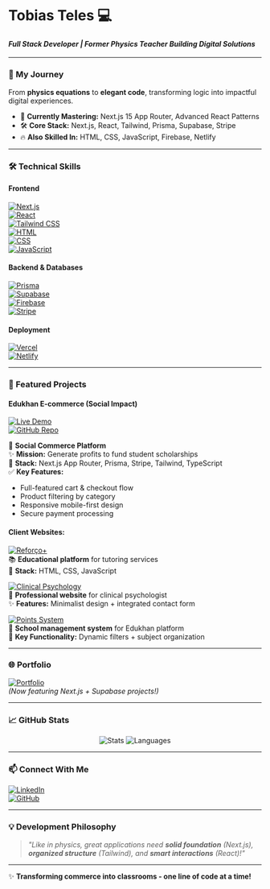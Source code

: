 # Tobias Teles 💻  
#### *Full Stack Developer | Former Physics Teacher Building Digital Solutions*  

---  

### 🚀 My Journey  
From **physics equations** to **elegant code**, transforming logic into impactful digital experiences.  
- 🌱 **Currently Mastering:** Next.js 15 App Router, Advanced React Patterns
- 🛠 **Core Stack:** Next.js, React, Tailwind, Prisma, Supabase, Stripe
- 🔥 **Also Skilled In:** HTML, CSS, JavaScript, Firebase, Netlify

---  

### 🛠 Technical Skills  
#### Frontend  
[![Next.js](https://img.shields.io/badge/Next.js-000000?style=flat-square&logo=nextdotjs&logoColor=white)](https://nextjs.org/)  
[![React](https://img.shields.io/badge/React-61DAFB?style=flat-square&logo=react&logoColor=black)](https://reactjs.org/)  
[![Tailwind CSS](https://img.shields.io/badge/Tailwind_CSS-06B6D4?style=flat-square&logo=tailwindcss&logoColor=white)](https://tailwindcss.com/)  
[![HTML](https://img.shields.io/badge/HTML5-E34F26?style=flat-square&logo=html5&logoColor=white)](https://developer.mozilla.org/en-US/docs/Web/HTML)  
[![CSS](https://img.shields.io/badge/CSS3-1572B6?style=flat-square&logo=css3&logoColor=white)](https://developer.mozilla.org/en-US/docs/Web/CSS)  
[![JavaScript](https://img.shields.io/badge/JavaScript-F7DF1E?style=flat-square&logo=javascript&logoColor=black)](https://developer.mozilla.org/en-US/docs/Web/JavaScript)  

#### Backend & Databases  
[![Prisma](https://img.shields.io/badge/Prisma-2D3748?style=flat-square&logo=prisma&logoColor=white)](https://prisma.io/)  
[![Supabase](https://img.shields.io/badge/Supabase-3ECF8E?style=flat-square&logo=supabase&logoColor=white)](https://supabase.io/)  
[![Firebase](https://img.shields.io/badge/Firebase-FFCA28?style=flat-square&logo=firebase&logoColor=black)](https://firebase.google.com)  
[![Stripe](https://img.shields.io/badge/Stripe-008CDD?style=flat-square&logo=stripe&logoColor=white)](https://stripe.com/)  

#### Deployment  
[![Vercel](https://img.shields.io/badge/Vercel-000000?style=flat-square&logo=vercel&logoColor=white)](https://vercel.com/)  
[![Netlify](https://img.shields.io/badge/Netlify-00C7B7?style=flat-square&logo=netlify&logoColor=white)](https://www.netlify.com)  

---  

### 🌟 Featured Projects  

#### Edukhan E-commerce (Social Impact)  
[![Live Demo](https://img.shields.io/badge/LIVE_DEMO-000000?style=for-the-badge&logo=vercel&logoColor=white)](https://ecommerce-store-edukhan.vercel.app/)  
[![GitHub Repo](https://img.shields.io/badge/SOURCE_CODE-181717?style=for-the-badge&logo=github&logoColor=white)](https://github.com/tobiasteles/ecommerce-store)  

🛒 **Social Commerce Platform**  
✨ **Mission:** Generate profits to fund student scholarships  
🚀 **Stack:** Next.js App Router, Prisma, Stripe, Tailwind, TypeScript  
✅ **Key Features:**  
- Full-featured cart & checkout flow  
- Product filtering by category  
- Responsive mobile-first design  
- Secure payment processing  

#### Client Websites:  

[![Reforço+](https://img.shields.io/badge/Tutoring_Platform-00C7B7?style=for-the-badge&logo=netlify&logoColor=white)](https://reforcomais.netlify.app/)  
📚 **Educational platform** for tutoring services  
🚀 **Stack:** HTML, CSS, JavaScript  

[![Clinical Psychology](https://img.shields.io/badge/Psychology-8A2BE2?style=for-the-badge&logo=heart&logoColor=white)](https://miqueiaspsicologo.netlify.app/)  
🧠 **Professional website** for clinical psychologist  
✨ **Features:** Minimalist design + integrated contact form  

[![Points System](https://img.shields.io/badge/Education_Tool-32CD32?style=for-the-badge&logo=open-source-initiative&logoColor=white)](https://bancodepontosedukhan.netlify.app/)  
📝 **School management system** for Edukhan platform  
🔧 **Key Functionality:** Dynamic filters + subject organization  

---  

### 🌐 Portfolio  
[![Portfolio](https://img.shields.io/badge/Check_My_Portfolio-FF4088?style=for-the-badge&logo=google-chrome&logoColor=white)](https://tobiasteles.vercel.app)  
*(Now featuring Next.js + Supabase projects!)*  

---  

### 📈 GitHub Stats  
<div align="center">  
  <img src="https://github-readme-stats.vercel.app/api?username=tobiasteles&show_icons=true&theme=merko&hide_title=true" alt="Stats">  
  <img src="https://github-readme-stats.vercel.app/api/top-langs/?username=tobiasteles&layout=compact&theme=merko" alt="Languages">  
</div>  

---  

### 📫 Connect With Me  
[![LinkedIn](https://img.shields.io/badge/LinkedIn-Tobias_Teles-0077B5?style=for-the-badge&logo=linkedin&logoColor=white)](https://www.linkedin.com/in/tobias-teles/)  
[![GitHub](https://img.shields.io/badge/GitHub-tobiasteles-181717?style=for-the-badge&logo=github&logoColor=white)](https://github.com/tobiasteles)  

---  

### 💡 Development Philosophy  
> *"Like in physics, great applications need **solid foundation** (Next.js), **organized structure** (Tailwind), and **smart interactions** (React)!"*  

---  

✨ **Transforming commerce into classrooms - one line of code at a time!**  
